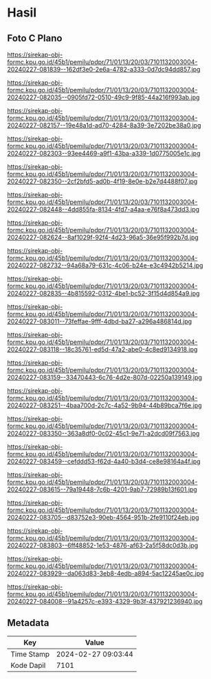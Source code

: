 # Hasil

## Foto C Plano

https://sirekap-obj-formc.kpu.go.id/45b1/pemilu/pdpr/71/01/13/20/03/7101132003004-20240227-081839--162df3e0-2e6a-4782-a333-0d7dc94dd857.jpg

https://sirekap-obj-formc.kpu.go.id/45b1/pemilu/pdpr/71/01/13/20/03/7101132003004-20240227-082035--0905fd72-0510-49c9-9f85-44a216f993ab.jpg

https://sirekap-obj-formc.kpu.go.id/45b1/pemilu/pdpr/71/01/13/20/03/7101132003004-20240227-082157--19e48a1d-ad70-4284-8a39-3e7202be38a0.jpg

https://sirekap-obj-formc.kpu.go.id/45b1/pemilu/pdpr/71/01/13/20/03/7101132003004-20240227-082303--93ee4469-a9f1-43ba-a339-1d0775005e1c.jpg

https://sirekap-obj-formc.kpu.go.id/45b1/pemilu/pdpr/71/01/13/20/03/7101132003004-20240227-082350--2cf2bfd5-ad0b-4f19-8e0e-b2e7d4488f07.jpg

https://sirekap-obj-formc.kpu.go.id/45b1/pemilu/pdpr/71/01/13/20/03/7101132003004-20240227-082448--4dd855fa-8134-4fd7-a4aa-e76f8a473dd3.jpg

https://sirekap-obj-formc.kpu.go.id/45b1/pemilu/pdpr/71/01/13/20/03/7101132003004-20240227-082624--8af1029f-92f4-4d23-96a5-36e95f992b7d.jpg

https://sirekap-obj-formc.kpu.go.id/45b1/pemilu/pdpr/71/01/13/20/03/7101132003004-20240227-082732--94a68a79-631c-4c06-b24e-e3c4942b5214.jpg

https://sirekap-obj-formc.kpu.go.id/45b1/pemilu/pdpr/71/01/13/20/03/7101132003004-20240227-082835--4b815592-0312-4be1-bc52-3f15d4d854a9.jpg

https://sirekap-obj-formc.kpu.go.id/45b1/pemilu/pdpr/71/01/13/20/03/7101132003004-20240227-083011--73feffae-9fff-4dbd-ba27-a296a486814d.jpg

https://sirekap-obj-formc.kpu.go.id/45b1/pemilu/pdpr/71/01/13/20/03/7101132003004-20240227-083118--18c35761-ed5d-47a2-abe0-4c8ed9134918.jpg

https://sirekap-obj-formc.kpu.go.id/45b1/pemilu/pdpr/71/01/13/20/03/7101132003004-20240227-083159--33470443-6c76-4d2e-807d-02250a139149.jpg

https://sirekap-obj-formc.kpu.go.id/45b1/pemilu/pdpr/71/01/13/20/03/7101132003004-20240227-083251--4baa700d-2c7c-4a52-9b94-44b89bca7f6e.jpg

https://sirekap-obj-formc.kpu.go.id/45b1/pemilu/pdpr/71/01/13/20/03/7101132003004-20240227-083350--363a8df0-0c02-45c1-9e71-a2dcd09f7563.jpg

https://sirekap-obj-formc.kpu.go.id/45b1/pemilu/pdpr/71/01/13/20/03/7101132003004-20240227-083459--cefddd53-f62d-4a40-b3d4-ce8e98164a4f.jpg

https://sirekap-obj-formc.kpu.go.id/45b1/pemilu/pdpr/71/01/13/20/03/7101132003004-20240227-083615--79a19448-7c6b-4201-9ab7-72989b13f601.jpg

https://sirekap-obj-formc.kpu.go.id/45b1/pemilu/pdpr/71/01/13/20/03/7101132003004-20240227-083705--d83752e3-90eb-4564-951b-2fe9110f24eb.jpg

https://sirekap-obj-formc.kpu.go.id/45b1/pemilu/pdpr/71/01/13/20/03/7101132003004-20240227-083803--6ff48852-1e53-4876-af63-2a5f58dc0d3b.jpg

https://sirekap-obj-formc.kpu.go.id/45b1/pemilu/pdpr/71/01/13/20/03/7101132003004-20240227-083929--da063d83-3eb8-4edb-a894-5ac12245ae0c.jpg

https://sirekap-obj-formc.kpu.go.id/45b1/pemilu/pdpr/71/01/13/20/03/7101132003004-20240227-084008--91a4257c-e393-4329-9b3f-437921236940.jpg


## Metadata

| Key        | Value               |
| ---------- | ------------------- |
| Time Stamp | 2024-02-27 09:03:44 |
| Kode Dapil | 7101                |



